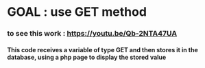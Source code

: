 # GOAL : use GET method #
### to see this work : https://youtu.be/Qb-2NTA47UA ###
#### This code receives a variable of type GET and then stores it in the database, using a php page to display the stored value ####
